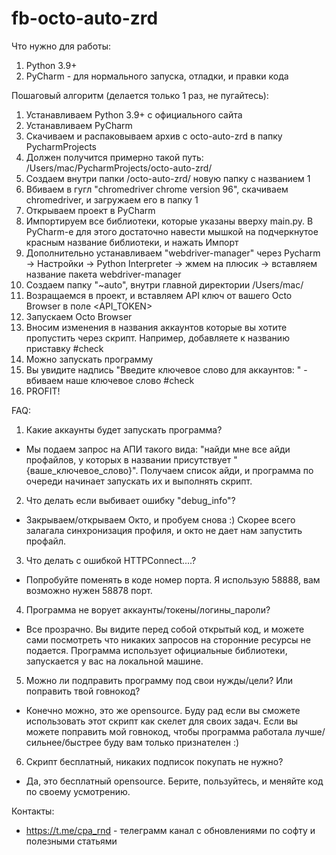 # fb-octo-auto-zrd

Что нужно для работы:
1. Python 3.9+
2. PyCharm - для нормального запуска, отладки, и правки кода

Пошаговый алгоритм (делается только 1 раз, не пугайтесь):
1. Устанавливаем Python 3.9+ с официального сайта
2. Устанавливаем PyCharm
3. Скачиваем и распаковываем архив с octo-auto-zrd в папку PycharmProjects
4. Должен получится примерно такой путь: /Users/mac/PycharmProjects/octo-auto-zrd/
5. Создаем внутри папки /octo-auto-zrd/ новую папку с названием 1
6. Вбиваем в гугл "chromedriver chrome version 96", скачиваем chromedriver, и загружаем его в папку 1
7. Открываем проект в PyCharm
8. Импортируем все библиотеки, которые указаны вверху main.py.
В PyCharm-е для этого достаточно навести мышкой на подчеркнутое красным название библиотеки, и нажать Импорт
6. Дополнительно устанавливаем "webdriver-manager" через Pycharm -> Настройки -> Python Interpreter -> жмем на плюсик -> вставляем название пакета webdriver-manager
7. Создаем папку "~auto", внутри главной директории /Users/mac/
8. Возращаемся в проект, и вставляем API ключ от вашего Octo Browser в поле  <API_TOKEN>
9. Запускаем Octo Browser
10. Вносим изменения в названия аккаунтов которые вы хотите пропустить через скрипт. Например, добавляете к названию приставку #check
11. Можно запускать программу
12. Вы увидите надпись "Введите ключевое слово для аккаунтов: " - вбиваем наше ключевое слово #check
13. PROFIT!

FAQ:
1. Какие аккаунты будет запускать программа?
- Мы подаем запрос на АПИ такого вида: "найди мне все айди профайлов, у которых в названии присутствует "{ваше_ключевое_слово}".
Получаем список айди, и программа по очереди начинает запускать их и выполнять скрипт.
2. Что делать если выбивает ошибку "debug_info"?
- Закрываем/открываем Окто, и пробуем снова :) Скорее всего залагала синхронизация профиля, и окто не дает нам запустить профайл.
3. Что делать с ошибкой HTTPConnect....?
- Попробуйте поменять в коде номер порта. Я использую 58888, вам возможно нужен 58878 порт.
4. Программа не ворует аккаунты/токены/логины_пароли?
- Все прозрачно. Вы видите перед собой открытый код, и можете сами посмотреть что никаких запросов на сторонние ресурсы не подается. 
Программа использует официальные библиотеки, запускается у вас на локальной машине.
5. Можно ли подправить программу под свои нужды/цели? Или поправить твой говнокод?
- Конечно можно, это же opensource. Буду рад если вы сможете использовать этот скрипт как скелет для своих задач.
Если вы можете поправить мой говнокод, чтобы программа работала лучше/сильнее/быстрее буду вам только признателен :) 
6. Скрипт бесплатный, никаких подписок покупать не нужно?
- Да, это бесплатный opensource. Берите, пользуйтесь, и меняйте код по своему усмотрению.

Контакты:
- https://t.me/cpa_rnd - телеграмм канал с обновлениями по софту и полезными статьями
